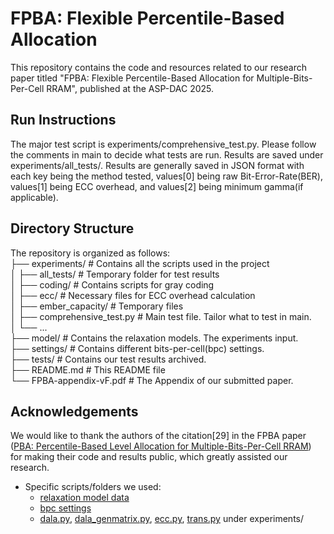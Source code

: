 # FPBA: Flexible Percentile-Based Allocation

This repository contains the code and resources related to our research paper titled "FPBA: Flexible Percentile-Based Allocation for Multiple-Bits-Per-Cell RRAM", published at the ASP-DAC 2025.

## Run Instructions

The major test script is experiments/comprehensive_test.py. Please follow the comments in main to decide what tests are run. Results are saved under experiments/all_tests/. Results are generally saved in JSON format with each key being the method tested, values[0] being raw Bit-Error-Rate(BER), values[1] being ECC overhead, and values[2] being minimum gamma(if applicable).

## Directory Structure

The repository is organized as follows:\
├── experiments/ # Contains all the scripts used in the project\
│ ├── all_tests/ # Temporary folder for test results\
│ ├── coding/ # Contains scripts for gray coding\
│ ├── ecc/ # Necessary files for ECC overhead calculation\
│ ├── ember_capacity/ # Temporary files\
│ ├── comprehensive_test.py # Main test file. Tailor what to test in main.\
│ └── ...\
├── model/ # Contains the relaxation models. The experiments input.\
├── settings/ # Contains different bits-per-cell(bpc) settings.\
├── tests/ # Contains our test results archived.\
├── README.md # This README file\
└── FPBA-appendix-vF.pdf # The Appendix of our submitted paper.

## Acknowledgements

We would like to thank the authors of the citation[29] in the FPBA paper ([PBA: Percentile-Based Level Allocation for Multiple-Bits-Per-Cell RRAM](https://github.com/Anjiang-Wei/PBA)) for making their code and results public, which greatly assisted our research. 
- Specific scripts/folders we used:
  - [relaxation model data](https://github.com/JeffLiu114514/FlexiblePBA/tree/main/model)
  - [bpc settings](https://github.com/JeffLiu114514/FlexiblePBA/tree/main/settings)
  - [dala.py](https://github.com/JeffLiu114514/FlexiblePBA/blob/main/experiments/dala.py), [dala_genmatrix.py](https://github.com/JeffLiu114514/FlexiblePBA/blob/main/experiments/dala_genmatrix.py), [ecc.py](https://github.com/JeffLiu114514/FlexiblePBA/blob/main/experiments/ecc.py), [trans.py](https://github.com/JeffLiu114514/FlexiblePBA/blob/main/experiments/trans.py) under experiments/
